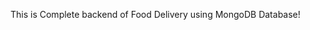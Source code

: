 <!--
   .env -> Mongodb api
    bcryptjs   -> Encripted key

    /node_modules

    package-lock.json

    .env
-->

This is Complete backend of Food Delivery using MongoDB Database!